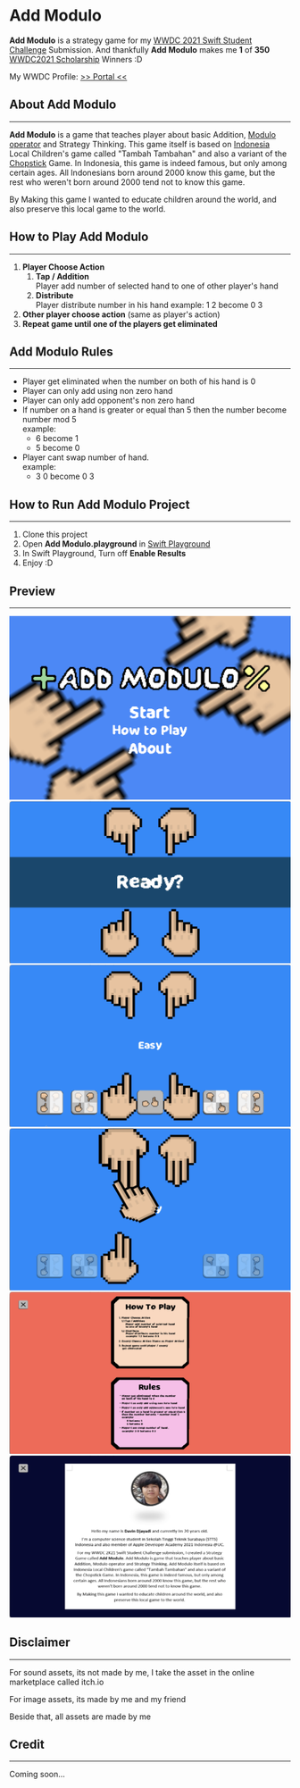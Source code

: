 # Add Modulo
__Add Modulo__ is a strategy game for my [WWDC 2021 Swift Student Challenge](https://developer.apple.com/wwdc21/swift-student-challenge/) Submission. And thankfully __Add Modulo__ makes me __1__ of __350__ [WWDC2021 Scholarship](https://www.wwdcscholars.com/2021) Winners :D

My WWDC Profile: [>> Portal <<](https://www.wwdcscholars.com/s/0A052450-0317-4FAF-A493-B4F9A4AE1771)

## About Add Modulo
---
__Add Modulo__ is a game that teaches player about basic Addition, [Modulo operator](https://en.wikipedia.org/wiki/Modulo_operation) and Strategy Thinking. This game itself is based on [Indonesia](https://en.wikipedia.org/wiki/Indonesia) Local Children's game called "Tambah Tambahan" and also a variant of the [Chopstick](https://en.wikipedia.org/wiki/Chopsticks_(hand_game)) Game. In Indonesia, this game is indeed famous, but only among certain ages. All Indonesians born around 2000 know this game, but the rest who weren't born around 2000 tend not to know this game. 

By Making this game I wanted to educate children around the world, and also preserve this local game to the world.

## How to Play Add Modulo
---
1. __Player Choose Action__
    1. __Tap / Addition__  
        Player add number of selected hand 
        to one of other player's hand
    2. __Distribute__  
        Player distribute number in his hand
        example: 1 2 become 0 3
 2. __Other player choose action__ (same as player's action)
 3. __Repeat game until one of the players get eliminated__

## Add Modulo Rules
---
 - Player get eliminated when the number on both of his hand is 0
 - Player can only add using non zero hand
 - Player can only add opponent's non zero hand
 - If number on a hand is greater or equal than 5 then the number become 
 number mod 5  
    example:   
    - 6 become 1   
    - 5 become 0
 - Player cant swap number of hand.  
    example:  
    - 3 0 become 0 3

## How to Run Add Modulo Project
---
1. Clone this project
2. Open __Add Modulo.playground__ in [Swift Playground](https://www.apple.com/swift/playgrounds/)
3. In Swift Playground, Turn off __Enable Results__
4. Enjoy :D

## Preview
---
![image info](./images/1_home_screen.png)
![image info](./images/4_game_ready.png)
![image info](./images/5_game_gameplay.png)
![image info](./images/6_game_animation.png)
![image info](./images/2_howtoplay_n_rules.png)
![image info](./images/3_about_me.png)


## Disclaimer
---
For sound assets, its not made by me, I take the asset
in the online marketplace called itch.io
 
For image assets, its made by me and my friend

Beside that, all assets are made by me

## Credit
---
Coming soon...